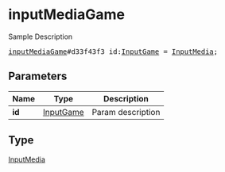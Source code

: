 # inputMediaGame

Sample Description

<pre>
<a href="../constructor/inputMediaGame.md">inputMediaGame</a>#d33f43f3 id:<a href="../type/InputGame.md">InputGame</a> = <a href="../type/InputMedia.md">InputMedia</a>;
</pre>
## Parameters

| Name | Type | Description |
|------|:----:|-------------|
| **id** | <a href="../type/InputGame.md">InputGame</a> | Param description |

## Type

<a href="../type/InputMedia.md">InputMedia</a>
